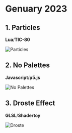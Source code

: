 # Genuary 2023

## 1. Particles

**Lua**/**TIC-80**

![Particles](1/particles.gif)
 
## 2. No Palettes

**Javascript**/**p5.js**

![No Palettes](2/no-palettes.gif)

## 3. Droste Effect

**GLSL**/**Shadertoy**

![Droste](3/droste.gif)

